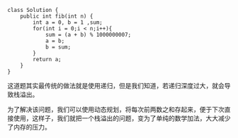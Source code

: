 ```
class Solution {
    public int fib(int n) {
        int a = 0, b = 1 ,sum;
        for(int i = 0;i < n;i++){
            sum = (a + b) % 1000000007;
            a = b;
            b = sum;
        }
        return a;
    }
}
```
这道题其实最传统的做法就是使用递归，但是我们知道，若递归深度过大，就会导致栈溢出。

为了解决该问题，我们可以使用动态规划，将每次前两数之和存起来，便于下次直接使用，这样子，我们就把一个栈溢出的问题，变为了单纯的数学加法，大大减少了内存的压力。
